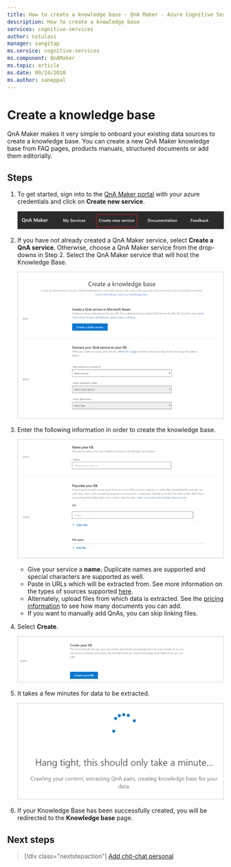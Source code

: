 ```yaml
---
title: How to create a knowledge base - QnA Maker - Azure Cognitive Services | Microsoft Docs
description: How to create a knowledge base 
services: cognitive-services
author: nstulasi
manager: sangitap
ms.service: cognitive-services
ms.component: QnAMaker
ms.topic: article
ms.date: 09/24/2018
ms.author: saneppal
---
```


# Create a knowledge base

QnA Maker makes it very simple to onboard your existing data sources to create a knowledge base. You can create a new QnA Maker knowledge base from FAQ pages, products manuals, structured documents or add them editorially.

## Steps

1. To get started, sign into to the [QnA Maker portal](https://qnamaker.ai) with your azure credentials and click on **Create new service**.

    ![Create KB ](../media/qnamaker-how-to-create-kb/create-new-service.png)

2. If you have not already created a QnA Maker service, select **Create a QnA service**. Otherwise, choose a QnA Maker service from the drop-downs in Step 2. Select the QnA Maker service that will host the Knowledge Base.

    ![Setup QnA service](../media/qnamaker-how-to-create-kb/setup-qna-resource.png)

3. Enter the following information in order to create the knowledge base.

    ![Set data sources](../media/qnamaker-how-to-create-kb/set-data-sources.png)

    - Give your service a **name.** Duplicate names are supported and special characters are supported as well.
    - Paste in URLs which will be extracted from. See more information on the types of sources supported [here](../Concepts/data-sources-supported.md).
    - Alternately, upload files from which data is extracted. See the [pricing information](https://aka.ms/qnamaker-pricing
) to see how many documents you can add.
    - If you want to manually add QnAs, you can skip linking files.

4. Select **Create**.

    ![Create KB](../media/qnamaker-how-to-create-kb/create-kb.png)

5. It takes a few minutes for data to be extracted.

    ![Extraction](../media/qnamaker-how-to-create-kb/hang-tight-extraction.png)

6. If your Knowledge Base has been successfully created, you will be redirected to the **Knowledge base** page.

## Next steps

> [!div class="nextstepaction"]
> [Add chit-chat personal](./chit-chat-knowledge-base.md)
